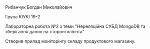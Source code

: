 Рибанчук Богдан Миколайович

Група КІУКІ 19-2 

Лабораторна робота №2 з теми "Нереляційна СУБД MongoDB та зберігання даних на стороні клієнта"

Створив прилад моніторінгу складу продуктового магазину.